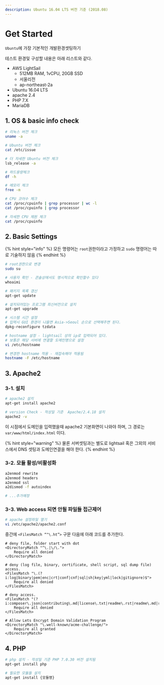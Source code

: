 ```yaml
---
description: Ubuntu 16.04 LTS 버전 기준 (2018.08)
---
```


# Get Started

`Ubuntu`에 가장 기본적인 개발환경셋팅하기

테스트 환경및 구성할 내용은 아래 리스트와 같다.

* AWS LightSail 
  * 512MB RAM, 1vCPU, 20GB SSD
  * 서울리전
  * ap-northeast-2a
* Ubuntu 16.04 LTS
* apache 2.4
* PHP 7.X
* MariaDB

## 1. OS & basic info check

```bash
# 리눅스 버전 체크
uname -a

# Ubuntu 버전 체크
cat /etc/issue

# 더 자세한 Ubuntu 버전 체크
lsb_release -a

# 하드용량체크 
df -h

# 메모리 체크
free -m

# CPU 코어수 체크
cat /proc/cpuinfo | grep processor | wc -l
cat /proc/cpuinfo | grep processor

# 자세한 CPU 제원 체크
cat /proc/cpuinfo
```

## 2. Basic Settings

{% hint style="info" %}
모든 명령어는 `root`권한이라고 가정하고 `sudo` 명령어는 따로 기술하지 않음
{% endhint %}

```bash
# root권한으로 변경
sudo su

# 사용자 확인 - 콘솔상에서도 명시적으로 확인할수 있다
whoaimi

# 패키지 목록 갱신
apt-get update

# 설치되어있는 프로그램 최신버전으로 설치
apt-get upgrade

# 시스템 시간 설정
# 입력시 GUI 환경이 나올면 Asia->Seoul 순으로 선택해주면 된다.
dpkg-reconfigure tzdata

# hostname 설정 - lightsail 상의 ip로 입력되어 있다. 
# 보통은 해당 서버에 연결할 도메인명으로 설정
vi /etc/hostname

# 변경한 hostname 적용 - 재접속해야 적용됨
hostname -F /etc/hostname
```

## 3. Apache2

### 3-1. 설치

```bash
# apache2 설치
apt-get install apache2

# version Check - 적성일 기준  Apache/2.4.18 설치
apache2 -v
```

이 시점에서 도메인을 입력했을때 apache2 기본화면이 나와야 하며, 그 경로는 `var/www/html/index.html` 이다.

{% hint style="warning" %}
물론 서버셋팅과는 별도로 lightsail 혹은 그외의 서비스에서 DNS 셋팅과 도메인연결을 해야 한다.
{% endhint %}

### 3-2. 모듈 활성/비활성화

```bash
a2enmod rewrite
a2enmod headers
a2enmod ssl
a2dismod -f autoindex

# ...추가예정
```

### 3-3. Web access 되면 안될 파일들 접근제어

```bash
# apache 설정파일 열기
vi /etc/apache2/apache2.conf
```

중간에 `<FilesMatch “^\.ht”>` 구문 다음에 아래 코드를 추가한다.

```markup
# deny file, folder start with dot
<DirectoryMatch "^\.|\/\.">
    Require all denied
</DirectoryMatch>

# deny (log file, binary, certificate, shell script, sql dump file) access.
<FilesMatch "\.(?i:log|binary|pem|enc|crt|conf|cnf|sql|sh|key|yml|lock|gitignore)$">
    Require all denied
</FilesMatch>

# deny access.
<FilesMatch "(?i:composer\.json|contributing\.md|license\.txt|readme\.rst|readme\.md|readme\.txt|copyright|artisan|gulpfile\.js|package\.json|phpunit\.xml|access_log|error_log|gruntfile\.js|config)$">
    Require all denied
</FilesMatch>

# Allow Lets Encrypt Domain Validation Program
<DirectoryMatch "\.well-known/acme-challenge/">
    Require all granted
</DirectoryMatch>
```

## 4. PHP

```bash
# php 설치 - 작성일 기준 PHP 7.0.30 버전 설치됨
apt-get install php

# 필요한 모듈들 설치
apt-get install {모듈명}
```

